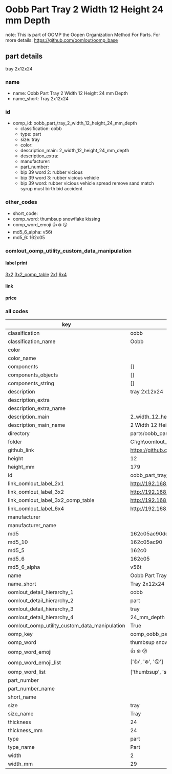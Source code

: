 # Oobb Part Tray 2 Width 12 Height 24 mm Depth  

note: This is part of OOMP the Oopen Organization Method For Parts. For more details: https://github.com/oomlout/oomp_base

##  part details
  



tray 2x12x24



### name
* name: Oobb Part Tray 2 Width 12 Height 24 mm Depth
* name_short: Tray 2x12x24 
### id
* oomp_id: oobb_part_tray_2_width_12_height_24_mm_depth
  * classification: oobb
  * type: part
  * size: tray
  * color: 
  * description_main: 2_width_12_height_24_mm_depth
  * description_extra: 
  * manufacturer: 
  * part_number: 
  * bip 39 word 2: rubber vicious
  * bip 39 word 3: rubber vicious vehicle
  * bip 39 word: rubber vicious vehicle spread remove sand match syrup must birth bid accident

### other_codes
* short_code: 
* oomp_word: thumbsup snowflake kissing
* oomp_word_emoji :thumbsup: :snowflake: :kissing:
* md5_6_alpha: v56t
* md5_6: 162c05






### oomlout_oomp_utility_custom_data_manipulation
#### label print
[3x2](http://192.168.1.245:1112/?label=oomp%20v56t)
[3x2_oomp_table](http://192.168.1.108:1112/?label=oomp%20v56t)
[2x1](http://192.168.1.242:1112/?label=oomp%20v56t)
[6x4](http://192.168.1.55:1112/?label=oomp%20v56t)    

#### link

                              

#### price







### all codes 
| key | value |  
| --- | --- |  
| classification | oobb |  
| classification_name | Oobb |  
| color |  |  
| color_name |  |  
| components | [] |  
| components_objects | [] |  
| components_string | [] |  
| description | tray 2x12x24 |  
| description_extra |  |  
| description_extra_name |  |  
| description_main | 2_width_12_height_24_mm_depth |  
| description_main_name | 2 Width 12 Height 24 mm Depth |  
| directory | parts/oobb_part_tray_2_width_12_height_24_mm_depth |  
| folder | C:\gh\oomlout_oobb_version_4_generated_parts\parts\oobb_part_tray_2_width_12_height_24_mm_depth |  
| github_link | https://github.com/oomlout/oomlout_oomp_part_src/tree/main/parts/oobb_part_tray_2_width_12_height_24_mm_depth |  
| height | 12 |  
| height_mm | 179 |  
| id | oobb_part_tray_2_width_12_height_24_mm_depth |  
| link_oomlout_label_2x1 | http://192.168.1.242:1112/?label=oomp%20v56t |  
| link_oomlout_label_3x2 | http://192.168.1.245:1112/?label=oomp%20v56t |  
| link_oomlout_label_3x2_oomp_table | http://192.168.1.108:1112/?label=oomp%20v56t |  
| link_oomlout_label_6x4 | http://192.168.1.55:1112/?label=oomp%20v56t |  
| manufacturer |  |  
| manufacturer_name |  |  
| md5 | 162c05ac90dcb11afcdafd31e3fce5e6 |  
| md5_10 | 162c05ac90 |  
| md5_5 | 162c0 |  
| md5_6 | 162c05 |  
| md5_6_alpha | v56t |  
| name | Oobb Part Tray 2 Width 12 Height 24 mm Depth |  
| name_short | Tray 2x12x24  |  
| oomlout_detail_hierarchy_1 | oobb |  
| oomlout_detail_hierarchy_2 | part |  
| oomlout_detail_hierarchy_3 | tray |  
| oomlout_detail_hierarchy_4 | 24_mm_depth |  
| oomlout_oomp_utility_custom_data_manipulation | True |  
| oomp_key | oomp_oobb_part_tray_2_width_12_height_24_mm_depth |  
| oomp_word | thumbsup snowflake kissing |  
| oomp_word_emoji | :thumbsup: :snowflake: :kissing: |  
| oomp_word_emoji_list | [':thumbsup:', ':snowflake:', ':kissing:'] |  
| oomp_word_list | ['thumbsup', 'snowflake', 'kissing'] |  
| part_number |  |  
| part_number_name |  |  
| short_name |  |  
| size | tray |  
| size_name | Tray |  
| thickness | 24 |  
| thickness_mm | 24 |  
| type | part |  
| type_name | Part |  
| width | 2 |  
| width_mm | 29 |  
